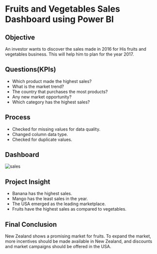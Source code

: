 # Fruits and Vegetables Sales Dashboard using Power BI 
## Objective 
An investor wants to discover the sales made in 2016 for His fruits and vegetables business. This will help him to plan for the year 2017. 
## Questions(KPIs)
- Which product made the highest sales?
- What is the market trend?
- The country that purchases the most products?
- Any new market opportunity?
- Which category has the highest sales?
  
## Process 
- Checked for missing values for data quality.
- Changed column data type.
- Checked for duplicate values.
## Dashboard 
![sales ](https://github.com/user-attachments/assets/e26f8910-7751-4bbf-a348-24170db8d437)
## Project Insight
- Banana has the highest sales.
- Mango has the least sales in the year.
- The USA emerged as the leading marketplace.
- Fruits have the highest sales as compared to vegetables.
## Final Conclusion
New Zealand shows a promising market for fruits. To expand the market, more incentives should be made available in New Zealand, and discounts and market campaigns should be offered in the USA. 


